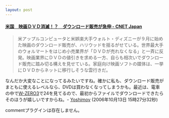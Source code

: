 ```yaml
---
layout: post
---
```

<h4><a href="http://japan.cnet.com/news/media/story/0,2000056023,20271447,00.htm?ref=rss">米国　映画ＤＶＤ消滅！？　ダウンロード販売が急伸 - CNET Japan</a></h4>
<blockquote><p>米アップルコンピュータと米娯楽大手ウォルト・ディズニーが９月に始めた映画のダウンロード販売が、ハリウッドを揺るがせている。世界最大手のウォルマートをはじめ小売業界が「ＤＶＤが売れなくなる」と一斉に反発。映画業界にＤＶＤの値引きを求める一方、自らも相次いでダウンロード販売に踏み切る構えを見せている。家庭向け映画ソフトの媒体は、一挙にＤＶＤからネットに移行しそうな雲行きだ。</p>
</blockquote>
<p>なんだか大変なことになってるみたいですね。確かに私も、ダウンロード販売がまともに使えるレベルなら、DVDは買わなくなってしまうかも。最近は、電車の中で<a href="/?page=SHARP+WS003SH" class="wikipage">W-ZERO3</a>で24を見てるので、最初からファイルでダウンロードできたらそのほうが嬉しいですからね。- <a href="/?page=Yoshimov" class="wikipage">Yoshimov</a> (2006年10月13日 15時27分32秒)</p>
<p><span class="error">commentプラグインは存在しません。</span> </p>
